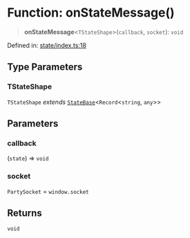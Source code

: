 # Function: onStateMessage()

> **onStateMessage**\<`TStateShape`\>(`callback`, `socket`): `void`

Defined in: [state/index.ts:18](https://github.com/benallfree/lab13/blob/55b13e2c02a360fdce138b0495c78378f8c063b1/sdk/src/online/state/index.ts#L18)

## Type Parameters

### TStateShape

`TStateShape` *extends* [`StateBase`](../type-aliases/StateBase.md)\<`Record`\<`string`, `any`\>\>

## Parameters

### callback

(`state`) => `void`

### socket

`PartySocket` = `window.socket`

## Returns

`void`
